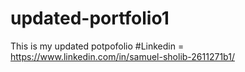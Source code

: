 # updated-portfolio1
This is my updated potpofolio
#Linkedin = https://www.linkedin.com/in/samuel-sholib-2611271b1/
